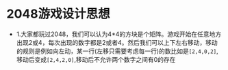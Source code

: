 # 2048游戏设计思想

* 1.大家都玩过2048，我们可以认为4\*4的方块是个矩阵。游戏开始在任意地方出现2或4，每次出现的数字都是2或者4。然后我们可以上下左右移动，移动的规则是例如向左动，某一行\(左移只需要考虑每一行\)的数比如是`[2,4,0,2]`,移动后变成`[2,4,2,0]`,移动后不允许两个数字之间有0的存在

